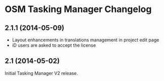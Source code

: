OSM Tasking Manager Changelog
=============================

## 2.1.1 (2014-05-09)

* Layout enhancements in translations management in project edit page
* iD users are asked to accept the license

## 2.1 (2014-05-02)

Initial Tasking Manager V2 release.

